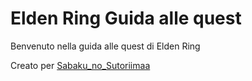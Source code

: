 # Elden Ring Guida alle quest

Benvenuto nella guida alle quest di Elden Ring

Creato per [Sabaku_no_Sutoriimaa](https://www.twitch.tv/sabaku_no_sutoriimaa)
